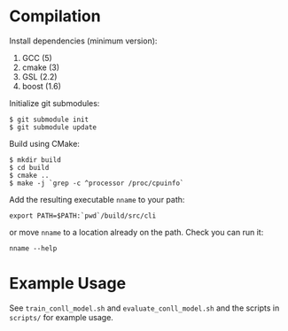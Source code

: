 # Compilation

Install dependencies (minimum version):

1. GCC (5)
2. cmake (3)
3. GSL (2.2)
4. boost (1.6)

Initialize git submodules:

``` shell
$ git submodule init
$ git submodule update
```

Build using CMake:

``` shell
$ mkdir build
$ cd build
$ cmake ..
$ make -j `grep -c ^processor /proc/cpuinfo`
```

Add the resulting executable `nname` to your path:

``` shell
export PATH=$PATH:`pwd`/build/src/cli
```

or move `nname` to a location already on the path. Check you can
run it:

``` shell
nname --help
```
# Example Usage

See `train_conll_model.sh` and `evaluate_conll_model.sh` and the
scripts in `scripts/` for example usage.
